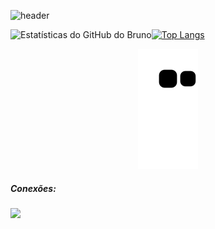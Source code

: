 ![header](https://user-images.githubusercontent.com/88558377/158323292-bb74edf7-77a7-4a49-90fa-567d86d942e1.gif)

  ![Estatísticas do GitHub do Bruno](https://github-readme-stats.vercel.app/api?username=BeyondtimeX&show_icons=true&theme=dark)[![Top Langs](https://github-readme-stats.vercel.app/api/top-langs/?username=BeyondTimeX&langs_count=8&layout=compact)](https://github.com/BeyondTimeX/github-readme-stats)
    
 <div align="center">
  
  ![Snake animation](https://github.com/BeyondtimeX/BeyondtimeX/blob/output/github-contribution-grid-snake.svg)
  
</div>

   <h5 align="left">Conexões:</h5>

  <a href="https://www.linkedin.com/in/brunodesouzaalmeida" target="_blank"><img src="https://img.shields.io/badge/LinkedIn-0077B5?style=for-the-badge&logo=linkedin&logoColor=white" target="_blank"></a> 
   

  

  

















